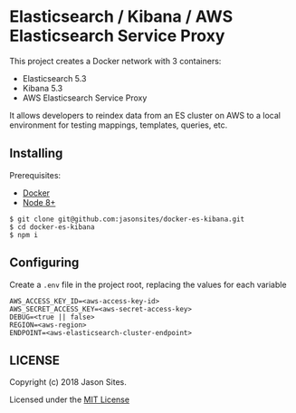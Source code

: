 # Elasticsearch / Kibana / AWS Elasticsearch Service Proxy

This project creates a Docker network with 3 containers:
- Elasticsearch 5.3
- Kibana 5.3
- AWS Elasticsearch Service Proxy

It allows developers to reindex data from an ES cluster on AWS to a local environment for testing mappings, templates, queries, etc.

## Installing
Prerequisites:
- [Docker](https://www.docker.com/community-edition#/download)
- [Node 8+](https://nodejs.org)

```shell
$ git clone git@github.com:jasonsites/docker-es-kibana.git
$ cd docker-es-kibana
$ npm i
```

## Configuring
Create a `.env` file in the project root, replacing the values for each variable
```shell
AWS_ACCESS_KEY_ID=<aws-access-key-id>
AWS_SECRET_ACCESS_KEY=<aws-secret-access-key>
DEBUG=<true || false>
REGION=<aws-region>
ENDPOINT=<aws-elasticsearch-cluster-endpoint>
```

## LICENSE
Copyright (c) 2018 Jason Sites.

Licensed under the [MIT License](LICENSE.md)
